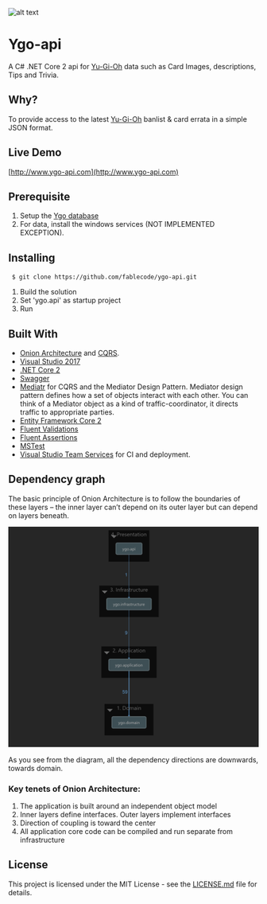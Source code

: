 ![alt text](https://fablecode.visualstudio.com/_apis/public/build/definitions/22ebd0cf-e8a2-4659-997b-95d960acfe61/3/badge?maxAge=0 "Visual studio team services build status") 

# Ygo-api
A C# .NET Core 2 api for [Yu-Gi-Oh](http://www.yugioh-card.com/uk/) data such as Card Images, descriptions, Tips and Trivia.

## Why?
To provide access to the latest [Yu-Gi-Oh](http://www.yugioh-card.com/uk/)  banlist & card errata in a simple JSON format.

## Live Demo
[http://www.ygo-api.com](http://www.ygo-api.com)

## Prerequisite
1. Setup the [Ygo database](https://github.com/fablecode/ygo-database)
2. For data, install the windows services (NOT IMPLEMENTED EXCEPTION).

## Installing
```
 $ git clone https://github.com/fablecode/ygo-api.git
```
1. Build the solution
2. Set 'ygo.api' as startup project
3. Run

## Built With
* [Onion Architecture](http://jeffreypalermo.com/blog/the-onion-architecture-part-1/) and [CQRS](https://martinfowler.com/bliki/CQRS.html).
* [Visual Studio 2017](https://www.visualstudio.com/downloads/)
* [.NET Core 2](https://www.microsoft.com/net/download/core)
* [Swagger](https://swagger.io/)
* [Mediatr](https://www.nuget.org/packages/MediatR/) for CQRS and the Mediator Design Pattern. Mediator design pattern defines how a set of objects interact with each other. You can think of a Mediator object as a kind of traffic-coordinator, it directs traffic to appropriate parties.
* [Entity Framework Core 2](https://www.nuget.org/packages/Microsoft.EntityFrameworkCore/)
* [Fluent Validations](https://www.nuget.org/packages/FluentValidation)
* [Fluent Assertions](https://www.nuget.org/packages/FluentAssertions)
* [MSTest](https://www.nuget.org/packages/MSTest.TestFramework)
* [Visual Studio Team Services](https://www.visualstudio.com/team-services/release-management/) for CI and deployment.

## Dependency graph
 The basic principle of Onion Architecture is to follow the boundaries of these layers – the inner layer can’t depend on its outer layer but can depend on layers beneath.
 
![ygo-api Dependencies Graph](/assets/images/ygo-api%20Dependencies%20Graph.png?raw=true "ygo-api Dependencies Graph")
 
 As you see from the diagram, all the dependency directions are downwards, towards domain.

### Key tenets of Onion Architecture:
1. The application is built around an independent object model
2. Inner layers define interfaces.  Outer layers implement interfaces
3. Direction of coupling is toward the center
4. All application core code can be compiled and run separate from infrastructure

## License
This project is licensed under the MIT License - see the [LICENSE.md](LICENSE) file for details.
